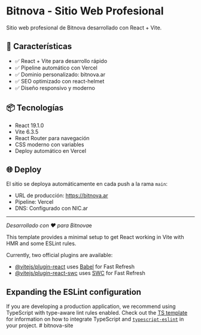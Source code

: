 # Bitnova - Sitio Web Profesional

Sitio web profesional de Bitnova desarrollado con React + Vite.

## 🚀 Características

- ✅ React + Vite para desarrollo rápido
- ✅ Pipeline automático con Vercel
- ✅ Dominio personalizado: bitnova.ar
- ✅ SEO optimizado con react-helmet
- ✅ Diseño responsivo y moderno

## 📦 Tecnologías

- React 19.1.0
- Vite 6.3.5
- React Router para navegación
- CSS moderno con variables
- Deploy automático en Vercel

## 🌐 Deploy

El sitio se deploya automáticamente en cada push a la rama `main`:
- URL de producción: https://bitnova.ar
- Pipeline: Vercel
- DNS: Configurado con NIC.ar

---

*Desarrollado con ❤️ para Bitnova*e

This template provides a minimal setup to get React working in Vite with HMR and some ESLint rules.

Currently, two official plugins are available:

- [@vitejs/plugin-react](https://github.com/vitejs/vite-plugin-react/blob/main/packages/plugin-react) uses [Babel](https://babeljs.io/) for Fast Refresh
- [@vitejs/plugin-react-swc](https://github.com/vitejs/vite-plugin-react/blob/main/packages/plugin-react-swc) uses [SWC](https://swc.rs/) for Fast Refresh

## Expanding the ESLint configuration

If you are developing a production application, we recommend using TypeScript with type-aware lint rules enabled. Check out the [TS template](https://github.com/vitejs/vite/tree/main/packages/create-vite/template-react-ts) for information on how to integrate TypeScript and [`typescript-eslint`](https://typescript-eslint.io) in your project.
#   b i t n o v a - s i t e 
 
 